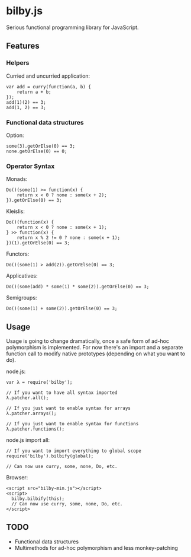 # bilby.js

Serious functional programming library for JavaScript.

## Features

### Helpers

Curried and uncurried application:

    var add = curry(function(a, b) {
        return a + b;
    });
    add(1)(2) == 3;
    add(1, 2) == 3;

### Functional data structures

Option:

    some(3).getOrElse(0) == 3;
    none.getOrElse(0) == 0;

### Operator Syntax

Monads:

    Do()(some(1) >= function(x) {
        return x < 0 ? none : some(x + 2);
    }).getOrElse(0) == 3;

Kleislis:

    Do()(function(x) {
        return x < 0 ? none : some(x + 1);
    } >> function(x) {
        return x % 2 != 0 ? none : some(x + 1);
    })(1).getOrElse(0) == 3;

Functors:

    Do()(some(1) > add(2)).getOrElse(0) == 3;

Applicatives:

    Do()(some(add) * some(1) * some(2)).getOrElse(0) == 3;

Semigroups:

    Do()(some(1) + some(2)).getOrElse(0) == 3;

## Usage

Usage is going to change dramatically, once a safe form of ad-hoc
polymorphism is implemented. For now there's an import and a separate
function call to modify native prototypes (depending on what you want
to do).

node.js:

    var λ = require('bilby');

    // If you want to have all syntax imported
    λ.patcher.all();

    // If you just want to enable syntax for arrays
    λ.patcher.arrays();

    // If you just want to enable syntax for functions
    λ.patcher.functions();

node.js import all:

    // If you want to import everything to global scope
    require('bilby').bilbify(global);

    // Can now use curry, some, none, Do, etc.

Browser:

    <script src="bilby-min.js"></script>
    <script>
      bilby.bilbify(this);
      // Can now use curry, some, none, Do, etc.
    </script>

## TODO

* Functional data structures
* Multimethods for ad-hoc polymorphism and less monkey-patching
